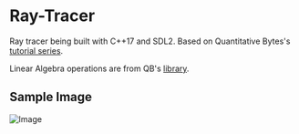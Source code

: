 # Ray-Tracer
Ray tracer being built with C++17 and SDL2. Based on Quantitative Bytes's [tutorial series](https://www.youtube.com/playlist?list=PL3WoIG-PLjSt54LvzY2SuBQDl-cXa11Tm).

Linear Algebra operations are from QB's [library](https://github.com/QuantitativeBytes/qbLinAlg).


## Sample Image
![Image](https://github.com/user-attachments/assets/10405d62-d84e-4153-9eb6-56f21d59bf23)
